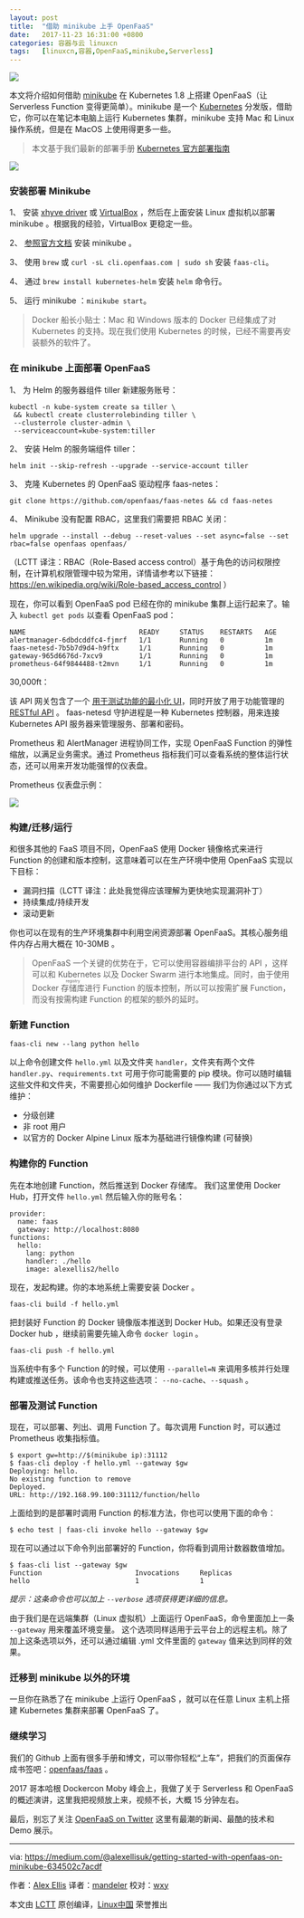 ```yaml
---
layout: post
title:	"借助 minikube 上手 OpenFaaS"
date:	2017-11-23 16:31:00 +0800 
categories:	容器与云 linuxcn 
tags:	[linuxcn,容器,OpenFaaS,minikube,Serverless]
---
```



![](/Asserts/Images//attachment/album/201711/23/163035naykmjmb00z8ugpo.png)


本文将介绍如何借助 [minikube](https://kubernetes.io/docs/getting-started-guides/minikube/) 在 Kubernetes 1.8 上搭建 OpenFaaS（让 Serverless Function 变得更简单）。minikube 是一个 [Kubernetes](https://kubernetes.io/) 分发版，借助它，你可以在笔记本电脑上运行 Kubernetes 集群，minikube 支持 Mac 和 Linux 操作系统，但是在 MacOS 上使用得更多一些。



> 
> 本文基于我们最新的部署手册 [Kubernetes 官方部署指南](https://github.com/openfaas/faas/blob/master/guide/deployment_k8s.md)
> 
> 
> 


![](/Asserts/Images//attachment/album/201711/23/163118ezppccze17o84exx.png)


### 安装部署 Minikube


1、 安装 [xhyve driver](https://git.k8s.io/minikube/docs/drivers.md#xhyve-driver) 或 [VirtualBox](https://www.virtualbox.org/wiki/Downloads) ，然后在上面安装 Linux 虚拟机以部署 minikube 。根据我的经验，VirtualBox 更稳定一些。


2、 [参照官方文档](https://kubernetes.io/docs/tasks/tools/install-minikube/) 安装 minikube 。


3、 使用 `brew` 或 `curl -sL cli.openfaas.com | sudo sh` 安装 `faas-cli`。


4、 通过 `brew install kubernetes-helm` 安装 `helm` 命令行。


5、 运行 minikube ：`minikube start`。



> 
> Docker 船长小贴士：Mac 和 Windows 版本的 Docker 已经集成了对 Kubernetes 的支持。现在我们使用 Kubernetes 的时候，已经不需要再安装额外的软件了。
> 
> 
> 


### 在 minikube 上面部署 OpenFaaS


1、 为 Helm 的服务器组件 tiller 新建服务账号：



```
kubectl -n kube-system create sa tiller \
 && kubectl create clusterrolebinding tiller \
 --clusterrole cluster-admin \
 --serviceaccount=kube-system:tiller

```

2、 安装 Helm 的服务端组件 tiller：



```
helm init --skip-refresh --upgrade --service-account tiller

```

3、 克隆 Kubernetes 的 OpenFaaS 驱动程序 faas-netes： 



```
git clone https://github.com/openfaas/faas-netes && cd faas-netes

```

4、 Minikube 没有配置 RBAC，这里我们需要把 RBAC 关闭：



```
helm upgrade --install --debug --reset-values --set async=false --set rbac=false openfaas openfaas/

```

（LCTT 译注：RBAC（Role-Based access control）基于角色的访问权限控制，在计算机权限管理中较为常用，详情请参考以下链接：<https://en.wikipedia.org/wiki/Role-based_access_control> ）


现在，你可以看到 OpenFaaS pod 已经在你的 minikube 集群上运行起来了。输入 `kubectl get pods` 以查看 OpenFaaS pod：



```
NAME                            READY     STATUS    RESTARTS   AGE
alertmanager-6dbdcddfc4-fjmrf   1/1       Running   0          1m
faas-netesd-7b5b7d9d4-h9ftx     1/1       Running   0          1m
gateway-965d6676d-7xcv9         1/1       Running   0          1m
prometheus-64f9844488-t2mvn     1/1       Running   0          1m

```

30,000ft：


该 API 网关包含了一个 [用于测试功能的最小化 UI](https://github.com/openfaas/faas/blob/master/TestDrive.md)，同时开放了用于功能管理的 [RESTful API](https://github.com/openfaas/faas/tree/master/api-docs) 。 faas-netesd 守护进程是一种 Kubernetes 控制器，用来连接 Kubernetes API 服务器来管理服务、部署和密码。


Prometheus 和 AlertManager 进程协同工作，实现 OpenFaaS Function 的弹性缩放，以满足业务需求。通过 Prometheus 指标我们可以查看系统的整体运行状态，还可以用来开发功能强悍的仪表盘。


Prometheus 仪表盘示例：


![](/Asserts/Images//attachment/album/201711/23/163120xhgf22bogg8o8vfl.jpg)


### 构建/迁移/运行


和很多其他的 FaaS 项目不同，OpenFaaS 使用 Docker 镜像格式来进行 Function 的创建和版本控制，这意味着可以在生产环境中使用 OpenFaaS 实现以下目标：


* 漏洞扫描（LCTT 译注：此处我觉得应该理解为更快地实现漏洞补丁）
* 持续集成/持续开发
* 滚动更新


你也可以在现有的生产环境集群中利用空闲资源部署 OpenFaaS。其核心服务组件内存占用大概在 10-30MB 。



> 
> OpenFaaS 一个关键的优势在于，它可以使用容器编排平台的 API ，这样可以和 Kubernetes 以及 Docker Swarm 进行本地集成。同时，由于使用 Docker <ruby> 存储库 <rt>  registry </rt></ruby>进行 Function 的版本控制，所以可以按需扩展 Function，而没有按需构建 Function 的框架的额外的延时。
> 
> 
> 


### 新建 Function



```
faas-cli new --lang python hello

```

以上命令创建文件 `hello.yml` 以及文件夹 `handler`，文件夹有两个文件 `handler.py`、`requirements.txt` 可用于你可能需要的 pip 模块。你可以随时编辑这些文件和文件夹，不需要担心如何维护 Dockerfile —— 我们为你通过以下方式维护：


* 分级创建
* 非 root 用户
* 以官方的 Docker Alpine Linux 版本为基础进行镜像构建 (可替换)


### 构建你的 Function


先在本地创建 Function，然后推送到 Docker 存储库。 我们这里使用 Docker Hub，打开文件 `hello.yml` 然后输入你的账号名：



```
provider:
  name: faas
  gateway: http://localhost:8080
functions:
  hello:
    lang: python
    handler: ./hello
    image: alexellis2/hello

```

现在，发起构建。你的本地系统上需要安装 Docker 。



```
faas-cli build -f hello.yml

```

把封装好 Function 的 Docker 镜像版本推送到 Docker Hub。如果还没有登录 Docker hub ，继续前需要先输入命令 `docker login` 。



```
faas-cli push -f hello.yml

```

当系统中有多个 Function 的时候，可以使用 `--parallel=N` 来调用多核并行处理构建或推送任务。该命令也支持这些选项： `--no-cache`、`--squash` 。


### 部署及测试 Function


现在，可以部署、列出、调用 Function 了。每次调用 Function 时，可以通过 Prometheus 收集指标值。



```
$ export gw=http://$(minikube ip):31112
$ faas-cli deploy -f hello.yml --gateway $gw
Deploying: hello.
No existing function to remove
Deployed.
URL: http://192.168.99.100:31112/function/hello

```

上面给到的是部署时调用 Function 的标准方法，你也可以使用下面的命令：



```
$ echo test | faas-cli invoke hello --gateway $gw

```

现在可以通过以下命令列出部署好的 Function，你将看到调用计数器数值增加。



```
$ faas-cli list --gateway $gw
Function                       Invocations     Replicas
hello                          1               1

```

*提示：这条命令也可以加上 `--verbose` 选项获得更详细的信息。*


由于我们是在远端集群（Linux 虚拟机）上面运行 OpenFaaS，命令里面加上一条 `--gateway` 用来覆盖环境变量。 这个选项同样适用于云平台上的远程主机。除了加上这条选项以外，还可以通过编辑 .yml 文件里面的 `gateway` 值来达到同样的效果。


### 迁移到 minikube 以外的环境


一旦你在熟悉了在 minikube 上运行 OpenFaaS ，就可以在任意 Linux 主机上搭建 Kubernetes 集群来部署 OpenFaaS 了。


### 继续学习


我们的 Github 上面有很多手册和博文，可以带你轻松“上车”，把我们的页面保存成书签吧：[openfaas/faas](https://github.com/openfaas/faas/tree/master/guide) 。


2017 哥本哈根 Dockercon Moby 峰会上，我做了关于 Serverless 和 OpenFaaS 的概述演讲，这里我把视频放上来，视频不长，大概 15 分钟左右。






最后，别忘了关注 [OpenFaaS on Twitter](https://twitter.com/openfaas) 这里有最潮的新闻、最酷的技术和 Demo 展示。




---


via: <https://medium.com/@alexellisuk/getting-started-with-openfaas-on-minikube-634502c7acdf>


作者：[Alex Ellis](https://medium.com/@alexellisuk?source=post_header_lockup) 译者：[mandeler](https://github.com/mandeler) 校对：[wxy](https://github.com/wxy)


本文由 [LCTT](https://github.com/LCTT/TranslateProject) 原创编译，[Linux中国](https://linux.cn/) 荣誉推出
